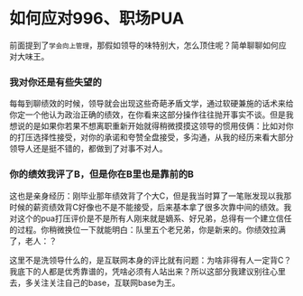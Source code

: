 # 如何应对996、职场PUA

前面提到了`学会向上管理`，那假如领导的味特别大，怎么顶住呢？简单聊聊如何应对大味王。

### 我对你还是有些失望的

每每到聊绩效的时候，领导就会出现这些奇葩矛盾文学，通过软硬兼施的话术来给你定一个他认为政治正确的绩效，在你看来这部分操作往往抛开事实不谈。但是我想说的是如果你若果不想离职重新开始就得稍微摸摸这领导的惯用伎俩：比如对你的打压选择性接受，对你的承诺和夸赞全盘接受，多沟通，从我的经历来看大部分领导人还是挺不错的，都做到了对事不对人。

### 你的绩效我评了B，但是你在B里也是靠前的B

这也是亲身经历：刚毕业那年绩效背了个大C，但是我当时算了一笔账发现以我那时候的薪资绩效背C好像也不是不能接受，后来基本拿了很多次靠中间的绩效。我对这个的pua打压评价是不是所有人刚来就是嫡系、好兄弟，总得有一个建立信任的过程。你稍微换位一下就能明白：队里五个老兄弟，你是新来的。你绩效拉满了，老人：？

这里不是洗领导什么的，是互联网本身的评比就有问题：为啥非得有人一定背C？我底下的人都是优秀靠谱的，凭啥必须有人站出来？所以这部分我建议别往心里去，多关注关注自己的base，互联网base为王。
